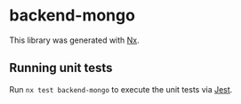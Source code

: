 # backend-mongo

This library was generated with [Nx](https://nx.dev).

## Running unit tests

Run `nx test backend-mongo` to execute the unit tests via [Jest](https://jestjs.io).
